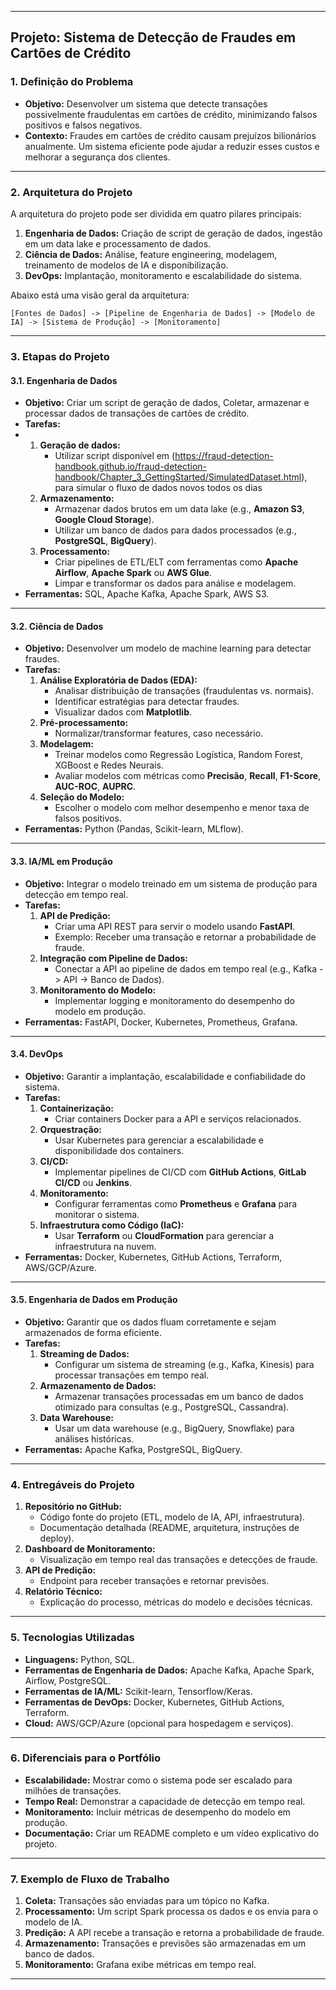 

---

## **Projeto: Sistema de Detecção de Fraudes em Cartões de Crédito**

### **1. Definição do Problema**
- **Objetivo:** Desenvolver um sistema que detecte transações possivelmente fraudulentas em cartões de crédito, minimizando falsos positivos e falsos negativos.
- **Contexto:** Fraudes em cartões de crédito causam prejuízos bilionários anualmente. Um sistema eficiente pode ajudar a reduzir esses custos e melhorar a segurança dos clientes.

---

### **2. Arquitetura do Projeto**
A arquitetura do projeto pode ser dividida em quatro pilares principais:
1. **Engenharia de Dados:** Criação de script de geração de dados, ingestão em um data lake e processamento de dados.
2. **Ciência de Dados:** Análise, feature engineering, modelagem, treinamento de modelos de IA e disponibilização.
3. **DevOps:** Implantação, monitoramento e escalabilidade do sistema.

Abaixo está uma visão geral da arquitetura:

```
[Fontes de Dados] -> [Pipeline de Engenharia de Dados] -> [Modelo de IA] -> [Sistema de Produção] -> [Monitoramento]
```

---

### **3. Etapas do Projeto**

#### **3.1. Engenharia de Dados**
- **Objetivo:** Criar um script de geração de dados, Coletar, armazenar e processar dados de transações de cartões de crédito.
- **Tarefas:**
- 1. **Geração de dados:**
     - Utilizar script disponível em (https://fraud-detection-handbook.github.io/fraud-detection-handbook/Chapter_3_GettingStarted/SimulatedDataset.html), para simular o fluxo de dados novos todos os dias
  2. **Armazenamento:**
     - Armazenar dados brutos em um data lake (e.g., **Amazon S3**, **Google Cloud Storage**).
     - Utilizar um banco de dados para dados processados (e.g., **PostgreSQL**, **BigQuery**).
  3. **Processamento:**
     - Criar pipelines de ETL/ELT com ferramentas como **Apache Airflow**, **Apache Spark** ou **AWS Glue**.
     - Limpar e transformar os dados para análise e modelagem.
- **Ferramentas:** SQL, Apache Kafka, Apache Spark, AWS S3.

---

#### **3.2. Ciência de Dados**
- **Objetivo:** Desenvolver um modelo de machine learning para detectar fraudes.
- **Tarefas:**
  1. **Análise Exploratória de Dados (EDA):**
     - Analisar distribuição de transações (fraudulentas vs. normais).
     - Identificar estratégias para detectar fraudes.
     - Visualizar dados com **Matplotlib**.
  2. **Pré-processamento:**
     - Normalizar/transformar features, caso necessário.
  3. **Modelagem:**
     - Treinar modelos como Regressão Logística, Random Forest, XGBoost e Redes Neurais.
     - Avaliar modelos com métricas como **Precisão**, **Recall**, **F1-Score**, **AUC-ROC**, **AUPRC**.
  4. **Seleção do Modelo:**
     - Escolher o modelo com melhor desempenho e menor taxa de falsos positivos.
- **Ferramentas:** Python (Pandas, Scikit-learn, MLflow).

---

#### **3.3. IA/ML em Produção**
- **Objetivo:** Integrar o modelo treinado em um sistema de produção para detecção em tempo real.
- **Tarefas:**
  1. **API de Predição:**
     - Criar uma API REST para servir o modelo usando **FastAPI**.
     - Exemplo: Receber uma transação e retornar a probabilidade de fraude.
  2. **Integração com Pipeline de Dados:**
     - Conectar a API ao pipeline de dados em tempo real (e.g., Kafka -> API -> Banco de Dados).
  3. **Monitoramento do Modelo:**
     - Implementar logging e monitoramento do desempenho do modelo em produção.
- **Ferramentas:** FastAPI, Docker, Kubernetes, Prometheus, Grafana.

---

#### **3.4. DevOps**
- **Objetivo:** Garantir a implantação, escalabilidade e confiabilidade do sistema.
- **Tarefas:**
  1. **Containerização:**
     - Criar containers Docker para a API e serviços relacionados.
  2. **Orquestração:**
     - Usar Kubernetes para gerenciar a escalabilidade e disponibilidade dos containers.
  3. **CI/CD:**
     - Implementar pipelines de CI/CD com **GitHub Actions**, **GitLab CI/CD** ou **Jenkins**.
  4. **Monitoramento:**
     - Configurar ferramentas como **Prometheus** e **Grafana** para monitorar o sistema.
  5. **Infraestrutura como Código (IaC):**
     - Usar **Terraform** ou **CloudFormation** para gerenciar a infraestrutura na nuvem.
- **Ferramentas:** Docker, Kubernetes, GitHub Actions, Terraform, AWS/GCP/Azure.

---

#### **3.5. Engenharia de Dados em Produção**
- **Objetivo:** Garantir que os dados fluam corretamente e sejam armazenados de forma eficiente.
- **Tarefas:**
  1. **Streaming de Dados:**
     - Configurar um sistema de streaming (e.g., Kafka, Kinesis) para processar transações em tempo real.
  2. **Armazenamento de Dados:**
     - Armazenar transações processadas em um banco de dados otimizado para consultas (e.g., PostgreSQL, Cassandra).
  3. **Data Warehouse:**
     - Usar um data warehouse (e.g., BigQuery, Snowflake) para análises históricas.
- **Ferramentas:** Apache Kafka, PostgreSQL, BigQuery.

---

### **4. Entregáveis do Projeto**
1. **Repositório no GitHub:**
   - Código fonte do projeto (ETL, modelo de IA, API, infraestrutura).
   - Documentação detalhada (README, arquitetura, instruções de deploy).
2. **Dashboard de Monitoramento:**
   - Visualização em tempo real das transações e detecções de fraude.
3. **API de Predição:**
   - Endpoint para receber transações e retornar previsões.
4. **Relatório Técnico:**
   - Explicação do processo, métricas do modelo e decisões técnicas.
---

### **5. Tecnologias Utilizadas**
- **Linguagens:** Python, SQL.
- **Ferramentas de Engenharia de Dados:** Apache Kafka, Apache Spark, Airflow, PostgreSQL.
- **Ferramentas de IA/ML:** Scikit-learn, Tensorflow/Keras.
- **Ferramentas de DevOps:** Docker, Kubernetes, GitHub Actions, Terraform.
- **Cloud:** AWS/GCP/Azure (opcional para hospedagem e serviços).

---

### **6. Diferenciais para o Portfólio**
- **Escalabilidade:** Mostrar como o sistema pode ser escalado para milhões de transações.
- **Tempo Real:** Demonstrar a capacidade de detecção em tempo real.
- **Monitoramento:** Incluir métricas de desempenho do modelo em produção.
- **Documentação:** Criar um README completo e um vídeo explicativo do projeto.

---

### **7. Exemplo de Fluxo de Trabalho**
1. **Coleta:** Transações são enviadas para um tópico no Kafka.
2. **Processamento:** Um script Spark processa os dados e os envia para o modelo de IA.
3. **Predição:** A API recebe a transação e retorna a probabilidade de fraude.
4. **Armazenamento:** Transações e previsões são armazenadas em um banco de dados.
5. **Monitoramento:** Grafana exibe métricas em tempo real.

---

